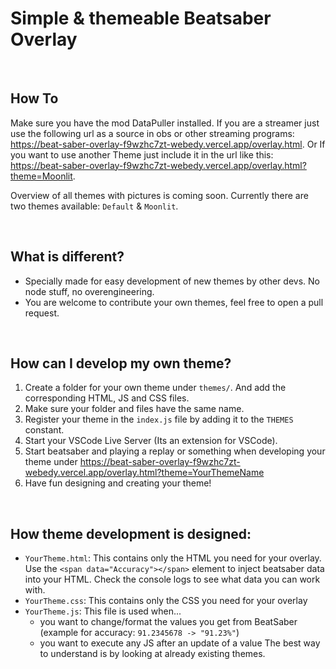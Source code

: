 # Simple & themeable Beatsaber Overlay

&nbsp;

## How To
Make sure you have the mod DataPuller installed. If you are a streamer just use the following url as a source in obs or other streaming programs: https://beat-saber-overlay-f9wzhc7zt-webedy.vercel.app/overlay.html. Or If you want to use another Theme just include it in the url like this: https://beat-saber-overlay-f9wzhc7zt-webedy.vercel.app/overlay.html?theme=Moonlit.

Overview of all themes with pictures is coming soon. Currently there are two themes available: `Default` & `Moonlit`.

&nbsp;

## What is different?
* Specially made for easy development of new themes by other devs. No node stuff, no overengineering.
* You are welcome to contribute your own themes, feel free to open a pull request.

&nbsp;

## How can I develop my own theme?
1. Create a folder for your own theme under `themes/`. And add the corresponding HTML, JS and CSS files.
2. Make sure your folder and files have the same name.
3. Register your theme in the `index.js` file by adding it to the `THEMES` constant.
4. Start your VSCode Live Server (Its an extension for VSCode).
5. Start beatsaber and playing a replay or something when developing your theme under https://beat-saber-overlay-f9wzhc7zt-webedy.vercel.app/overlay.html?theme=YourThemeName
6. Have fun designing and creating your theme!

&nbsp;

## How theme development is designed:
* `YourTheme.html`: This contains only the HTML you need for your overlay. Use the `<span data="Accuracy"></span>` element to inject beatsaber data into your HTML. Check the console logs to see what data you can work with.
* `YourTheme.css`: This contains only the CSS you need for your overlay
* `YourTheme.js`: This file is used when...
  * you want to change/format the values you get from BeatSaber (example for accuracy: `91.2345678 -> "91.23%"`)
  * you want to execute any JS after an update of a value
The best way to understand is by looking at already existing themes.

